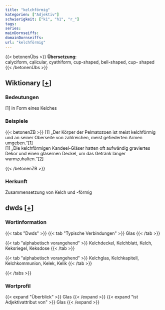 ```yaml
---
title: "kelchförmig"
kategorien: ["Adjektiv"]
schwierigkeit: ["k1", "h1", "r_"]
tags:
series:
mainDornseiffs:
domainDornseiffs:
url: "kelchförmig"
---
```


{{< betonenÜbs >}}
**Übersetzung:**  
calyciform, calicular, cyathiform, cup-shaped, bell-shaped, cup- shaped  
{{< /betonenÜbs >}}

## Wiktionary [[+](https://de.wiktionary.org/wiki/kelchförmig)]

### Bedeutungen
[1] in Form eines Kelches  

### Beispiele
{{< betonenZB >}}
[1] „Der Körper der Pelmatozoen ist meist kelchförmig und an seiner Oberseite von zahlreichen, meist gefiederten Armen umgeben.“[1]  
[1] „Die kelchförmigen Kandeel-Gläser hatten oft aufwändig graviertes Dekor und einen gläsernen Deckel, um das Getränk länger warmzuhalten.“[2]  

{{< /betonenZB >}}
### Herkunft
Zusammensetzung von Kelch und -förmig  



## dwds [[+](https://www.dwds.de/wb/kelchförmig)]

### Wortinformation
{{< tabs "Dwds" >}}
{{< tab "Typische Verbindungen" >}}
Glas
{{< /tab >}}

{{< tab "alphabetisch vorangehend" >}}
Kelchdeckel, Kelchblatt, Kelch, Keksriegel, Keksdose
{{< /tab >}}

{{< tab "alphabetisch vorangehend" >}}
Kelchglas, Kelchkapitell, Kelchkommunion, Kelek, Kelik
{{< /tab >}}

{{< /tabs >}}

### Wortprofil
{{< expand "Überblick" >}} Glas {{< /expand >}}
{{< expand "ist Adjektivattribut von" >}} Glas {{< /expand >}}

